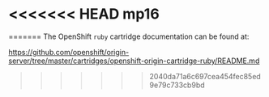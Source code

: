 <<<<<<< HEAD
mp16
====
=======
The OpenShift `ruby` cartridge documentation can be found at:

https://github.com/openshift/origin-server/tree/master/cartridges/openshift-origin-cartridge-ruby/README.md
>>>>>>> 2040da71a6c697cea454fec85ed9e79c733cb9bd

